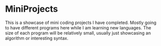 # MiniProjects
This is a showcase of mini coding projects I have completed. Mostly going to have different programs here while I am learning new languages.
The size of each program will be relatively small, usually just showcasing an algorithm or interesting syntax. 
